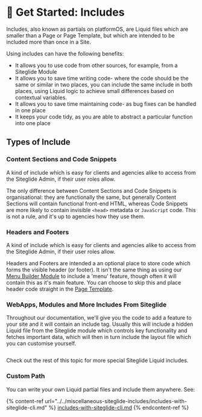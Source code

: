 # 🚀 Get Started: Includes

Includes, also known as partials on platformOS, are Liquid files which are smaller than a Page or Page Template, but which are intended to be included more than once in a Site.

Using includes can have the following benefits:

* It allows you to use code from other sources, for example, from a Siteglide Module
* It allows you to save time writing code- where the code should be the same or similar in two places, you can include the same include in both places, using Liquid logic to achieve small differences based on contextual variables.&#x20;
* It allows you to save time maintaining code- as bug fixes can be handled in one place
* It keeps your code tidy, as you are able to abstract a particular function into one place

## Types of Include

### Content Sections and Code Snippets

A kind of include which is easy for clients and agencies alike to access from the Siteglide Admin, if their user roles allow.&#x20;

The only difference between Content Sections and Code Snippets is organisational: they are functionally the same, but generally Content Sections will contain functional front-end HTML, whereas Code Snippets are more likely to contain invisible `<head>` metadata or `JavaScript` code. This is not a rule, and it's up to agencies how they use them.

### Headers and Footers

A kind of include which is easy for clients and agencies alike to access from the Siteglide Admin, if their user roles allow.&#x20;

Headers and Footers are intended a an optional place to store code which forms the visible header (or footer). It isn't the same thing as using our [Menu Builder Module](/modules/core-modules/menubuilder/about-menu-builder.md) to include a 'menu' feature, though often it will contain this as it's main feature. You can choose to skip this and place header code straight in the [Page Template](../../pages-and-page-templates/get-started-pages/page-templates.md).

### WebApps, Modules and More Includes From Siteglide

Throughout our documentation, we'll give you the code to add a feature to your site and it will contain an include tag. Usually this will include a hidden Liquid file from the Siteglide module which controls key functionality and fetches important data, which will then in turn include the layout file which you can customise yourself.

<img src="../../.gitbook/assets/file.excalidraw.svg" alt="" class="gitbook-drawing">

Check out the rest of this topic for more special Siteglide Liquid includes.

### Custom Path

You can write your own Liquid partial files and include them anywhere. See:

{% content-ref url="../../miscellaneous-siteglide-includes/includes-with-siteglide-cli.md" %}
[includes-with-siteglide-cli.md](../../miscellaneous-siteglide-includes/includes-with-siteglide-cli.md)
{% endcontent-ref %}

